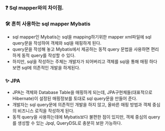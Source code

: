 ### ❓ Sql mapper와의 차이점.

### 🛠 흔히 사용하는 sql mapper Mybatis
- sql mapper인 Mybatis는 sql을 mapping하기위한 mapper xml파일에 sql query문을 작성하여 객체와 sql을 매핑하게 된다.
- query문을 작성해 놓고 Mybatis에서 제공하는 동적 query 문법을 사용하면 편리하게 동적 query를 작성할 수 있다.
- 하지만, sql을 작성하는 주체는 개발자가 되어버리고 객체를 sql을 통해 매핑 하다보면 sql에 의존적인 개발을 하게된다.

### ✨ JPA
- JPA는 객체와 Database Table을 매핑하게 되는데, JPA구현체들(대표적으로 Hibernate)이 설정된 매핑정보를 토대로 sql query문을 만들어 준다.
- 개발자는 sql query문에 의존적인 개발을 하지 않고, 올바른 매핑 방법과 객체 중심의 비즈니스 로직을 작성하게 된다.
- 동적 query을 사용하는데에 Mybatis보다 불편한 점이 있지만, 객체 중심의 query를 생성할 수 있는 Jpql, QueryDSL로 충분히 보완 가능하다.
